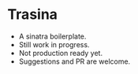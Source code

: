 # Trasina

- A sinatra boilerplate.
- Still work in progress.
- Not production ready yet.
- Suggestions and PR are welcome.

